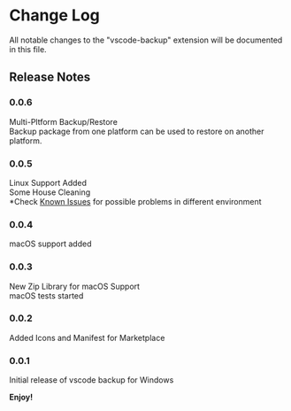 # Change Log

All notable changes to the "vscode-backup" extension will be documented in this file.

## Release Notes

### 0.0.6

Multi-Pltform Backup/Restore  
Backup package from one platform can be used to restore on another platform.

### 0.0.5

Linux Support Added  
Some House Cleaning  
*Check [Known Issues](https://github.com/DK013/vscdoe-backup/blob/master/README.md##known-issues) for possible problems in different environment

### 0.0.4

macOS support added

### 0.0.3

New Zip Library for macOS Support  
macOS tests started

### 0.0.2

Added Icons and Manifest for Marketplace

### 0.0.1

Initial release of vscode backup for Windows

**Enjoy!**